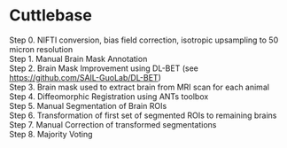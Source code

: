 # Cuttlebase


Step 0. NIFTI conversion, bias field correction, isotropic upsampling to 50 micron resolution  
Step 1. Manual Brain Mask Annotation  
Step 2. Brain Mask Improvement using DL-BET (see https://github.com/SAIL-GuoLab/DL-BET)  
Step 3. Brain mask used to extract brain from MRI scan for each animal  
Step 4. Diffeomorphic Registration using ANTs toolbox  
Step 5. Manual Segmentation of Brain ROIs  
Step 6. Transformation of first set of segmented ROIs to remaining brains  
Step 7. Manual Correction of transformed segmentations  
Step 8. Majority Voting  
